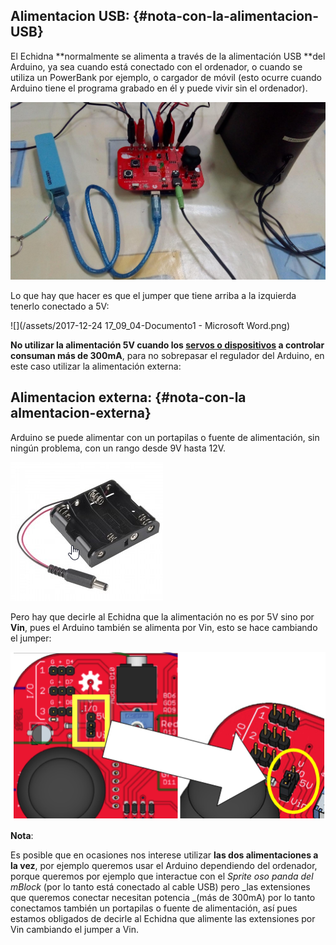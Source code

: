 ## Alimentacion USB: {#nota-con-la-alimentacion-USB}

El Echidna **normalmente se alimenta a través de la alimentación USB **del Arduino, ya sea cuando está conectado con el ordenador, o cuando se utiliza un PowerBank por ejemplo, o cargador de móvil (esto ocurre cuando Arduino tiene el programa grabado en él y puede vivir sin el ordenador).

![](/images/image43.jpg)

Lo que hay que hacer es que el jumper que tiene arriba a la izquierda tenerlo conectado a 5V:

![](/assets/2017-12-24 17_09_04-Documento1 - Microsoft Word.png)

**No utilizar la alimentación 5V cuando los [servos o dispositivos](/5_extensiones/README.md) a controlar consuman más de 300mA**, para no sobrepasar el regulador del Arduino, en este caso utilizar la alimentación externa:

## Alimentacion externa: {#nota-con-la almentacion-externa}

Arduino se puede alimentar con un portapilas o fuente de alimentación, sin ningún problema, con un rango desde 9V hasta 12V.

![](/images/image5.png)

Pero hay que decirle al Echidna que la alimentación no es por 5V sino por **Vin**, pues el Arduino también se alimenta por Vin, esto se hace cambiando el jumper:

![](/images/image69.png)

**Nota**:

Es posible que en ocasiones nos interese utilizar **las dos alimentaciones a la vez**, por ejemplo queremos usar el Arduino dependiendo del ordenador, porque queremos por ejemplo que interactue con el _Sprite oso panda del mBlock_ (por lo tanto está conectado al cable USB) pero _las extensiones que queremos conectar necesitan potencia _(más de 300mA) por lo tanto conectamos también un portapilas o fuente de alimentación, así pues estamos obligados de decirle al Echidna que alimente las extensiones por Vin cambiando el jumper a Vin.



